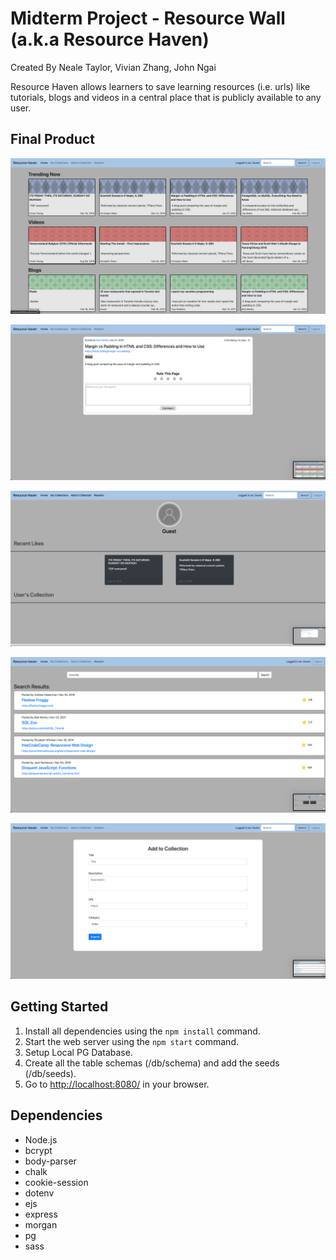 # Midterm Project - Resource Wall (a.k.a Resource Haven)

Created By Neale Taylor, Vivian Zhang, John Ngai

Resource Haven allows learners to save learning resources (i.e. urls) like tutorials, blogs and videos in a central place that is publicly available to any user.

## Final Product

!["Main page"](https://github.com/NealePT/lhl-midterm/blob/master/docs/main-page.png)

!["Resource page"](https://github.com/NealePT/lhl-midterm/blob/master/docs/resource-page.png)

!["User profile page"](https://github.com/NealePT/lhl-midterm/blob/master/docs/user-profile-page.png)

!["Search results page"](https://github.com/NealePT/lhl-midterm/blob/master/docs/search-results-page.png)

!["Add new resource page"](https://github.com/NealePT/lhl-midterm/blob/master/docs/add-new-resource-page.png)

## Getting Started

1. Install all dependencies using the `npm install` command.
2. Start the web server using the `npm start` command.
3. Setup Local PG Database.
4. Create all the table schemas (/db/schema) and add the seeds (/db/seeds).
5. Go to <http://localhost:8080/> in your browser.

## Dependencies

* Node.js
* bcrypt
* body-parser
* chalk
* cookie-session
* dotenv
* ejs
* express
* morgan
* pg
* sass
